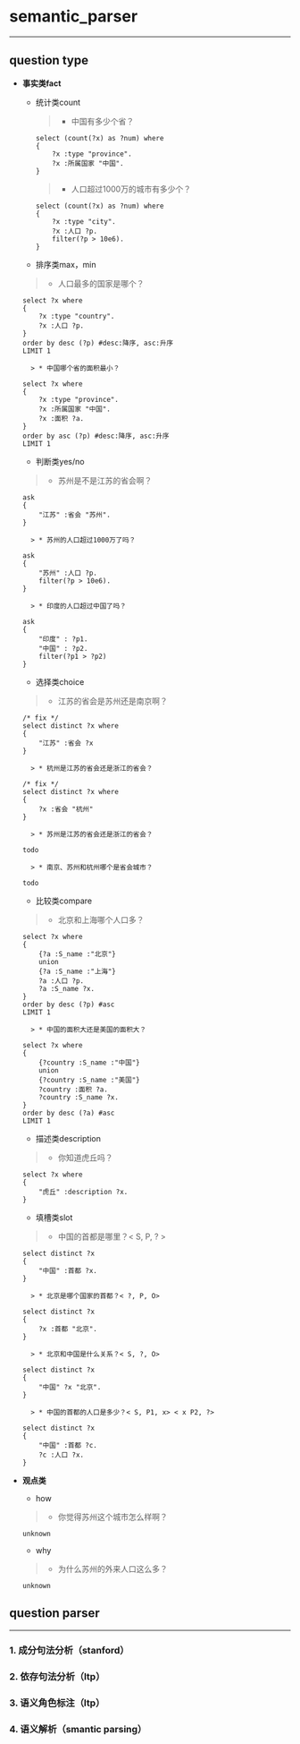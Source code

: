 ﻿# semantic_parser
---
## question type
* **事实类fact**

    * 统计类count
        > * 中国有多少个省？
        ```
        select (count(?x) as ?num) where
        {
	        ?x :type "province".
	        ?x :所属国家 "中国".
        }
        ```
        > * 人口超过1000万的城市有多少个？
        ```
        select (count(?x) as ?num) where
        {
	        ?x :type "city".
	        ?x :人口 ?p.
	        filter(?p > 10e6).
        }
        ```
    
    * 排序类max，min
    > * 人口最多的国家是哪个？
    ```
    select ?x where
    {
	    ?x :type "country".
	    ?x :人口 ?p.
    }
    order by desc (?p) #desc:降序, asc:升序
    LIMIT 1
    ```
        > * 中国哪个省的面积最小？
    ```
    select ?x where
    {
	    ?x :type "province".
	    ?x :所属国家 "中国".
	    ?x :面积 ?a.
    }
    order by asc (?p) #desc:降序, asc:升序
    LIMIT 1
    ```
    
    * 判断类yes/no
    > * 苏州是不是江苏的省会啊？
    ```
    ask
    {
        "江苏" :省会 "苏州".
    }
    ```
        > * 苏州的人口超过1000万了吗？
    ```
    ask
    {
        "苏州" :人口 ?p.
        filter(?p > 10e6).
    }
    ```
        > * 印度的人口超过中国了吗？
    ```
    ask
    {
        "印度" : ?p1.
        "中国" : ?p2.
        filter(?p1 > ?p2)
    }
    ```
    
    * 选择类choice
    > * 江苏的省会是苏州还是南京啊？
    ```
    /* fix */
    select distinct ?x where
    {
        "江苏" :省会 ?x
    }
    ```
        > * 杭州是江苏的省会还是浙江的省会？
    ```
    /* fix */
    select distinct ?x where
    {
        ?x :省会 "杭州"
    }
    ```
        > * 苏州是江苏的省会还是浙江的省会？
    ```
    todo
    ```
        > * 南京、苏州和杭州哪个是省会城市？
    ```
    todo
    ```
    
    * 比较类compare
    > * 北京和上海哪个人口多？
    ```
    select ?x where
    {
	    {?a :S_name :"北京"}
	    union
	    {?a :S_name :"上海"}
	    ?a :人口 ?p.
	    ?a :S_name ?x.
    }
    order by desc (?p) #asc
    LIMIT 1
    ```
        > * 中国的面积大还是美国的面积大？
    ```
    select ?x where
    {
	    {?country :S_name :"中国"}
	    union
	    {?country :S_name :"美国"}
	    ?country :面积 ?a.
	    ?country :S_name ?x.
    }
    order by desc (?a) #asc
    LIMIT 1
    ```
    
    * 描述类description
    > * 你知道虎丘吗？
    ```
    select ?x where
    {
        "虎丘" :description ?x.
    }
    ```
    
    * 填槽类slot
    > * 中国的首都是哪里？< S, P, ? >
    ```
    select distinct ?x
    {
        "中国" :首都 ?x.
    }
    ```
        > * 北京是哪个国家的首都？< ?, P, O>
    ```
    select distinct ?x
    {
        ?x :首都 "北京".
    }
    ```
        > * 北京和中国是什么关系？< S, ?, O>
    ```
    select distinct ?x
    {
        "中国" ?x "北京".
    }
    ```
        > * 中国的首都的人口是多少？< S, P1, x> < x P2, ?>
    ```
    select distinct ?x
    {
        "中国" :首都 ?c.
        ?c :人口 ?x.
    }
    ```
    
* **观点类**

    * how
    > * 你觉得苏州这个城市怎么样啊？
    ```
    unknown
    ```
    
    * why
    > * 为什么苏州的外来人口这么多？
    ```
    unknown
    ```

## question parser
----
### 1. 成分句法分析（stanford）

### 2. 依存句法分析（ltp）

### 3. 语义角色标注（ltp）

### 4. 语义解析（smantic parsing）